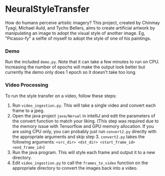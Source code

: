 # NeuralStyleTransfer

How do humans perceive artistic imagery? This project, created by Chinmay Tyagi, Michael Auld, and Tycho Bellers, aims to create artificial artwork by manipulating an image to adopt the visual style of another image. Eg, "Picasso-fy" a selfie of myself to adopt the style of one of his paintings. 

### Demo
Run the included `demo.py`. Note that it can take a few minutes to run on CPU. Increasing the number of epochs will make the output look better but currently the demo only does 1 epoch so it doesn't take too long.

### Video Processing
To run the style transfer on a video, follow these steps:
1) Run `video_ingestion.py`. This will take a single video and convert each frame to a jpeg.
2) Open the java project `java/Nerual` in intelliJ and edit the parameters of the convert function to match your liking. (This step was required due to the memory issue with Tensorflow and GPU memory allocation. If you are using CPU only, you can probably just run `convert2.py` directly with the appropriate arguments and skip step 3. `convert2.py` takes the following arguments: `<src_dir> <dst_dir> <start_frame_id> <end_frame_id>`)
3) Run the java program. This will style each frame and output it to a new directory.
4) Edit `video_ingestion.py` to call the `frames_to_video` function on the appropriate directory to convert the images back into a video.
